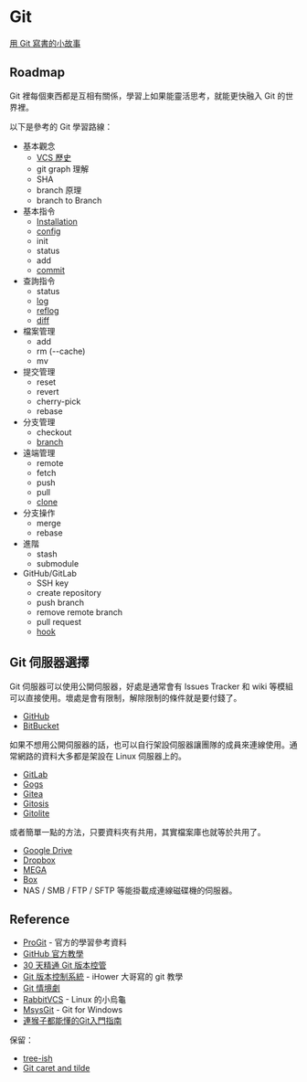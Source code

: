 # Git

[用 Git 寫書的小故事](story.md)

## Roadmap

Git 裡每個東西都是互相有關係，學習上如果能靈活思考，就能更快融入 Git 的世界裡。

以下是參考的 Git 學習路線：

* 基本觀念
  * [VCS 歷史](/vcs/README.md)
  * git graph 理解
  * SHA
  * branch 原理
  * branch to Branch
* 基本指令
  * [Installation](installation.md)
  * [config](config.md)
  * init
  * status
  * add
  * [commit](commit.md)
* 查詢指令
  * status
  * [log](log.md)
  * [reflog](reflog.md)
  * [diff](diff.md)
* 檔案管理
  * add
  * rm (--cache)
  * mv
* 提交管理
  * reset
  * revert
  * cherry-pick
  * rebase
* 分支管理
  * checkout
  * [branch](branch.md)
* 遠端管理
  * remote
  * fetch
  * push
  * pull
  * [clone](clone.md)
* 分支操作
  * merge
  * rebase
* 進階
  * stash
  * submodule
* GitHub/GitLab
  * SSH key
  * create repository
  * push branch
  * remove remote branch
  * pull request
  * [hook](hook.md)

## Git 伺服器選擇

Git 伺服器可以使用公開伺服器，好處是通常會有 Issues Tracker 和 wiki 等模組可以直接使用。壞處是會有限制，解除限制的條件就是要付錢了。

* [GitHub](github.md)
* [BitBucket](bitbucket.md)

如果不想用公開伺服器的話，也可以自行架設伺服器讓團隊的成員來連線使用。通常網路的資料大多都是架設在 Linux 伺服器上的。

* [GitLab](https://about.gitlab.com/)
* [Gogs](https://try.gogs.io/)
* [Gitea](https://gitea.io/)
* [Gitosis](http://git-scm.com/book/en/Git-on-the-Server-Gitosis)
* [Gitolite](http://git-scm.com/book/en/Git-on-the-Server-Gitolite)

或者簡單一點的方法，只要資料夾有共用，其實檔案庫也就等於共用了。

* [Google Drive](https://drive.google.com/)
* [Dropbox](https://www.dropbox.com/)
* [MEGA](https://mega.co.nz/)
* [Box](https://www.box.com/)
* NAS / SMB / FTP / SFTP 等能掛載成連線磁碟機的伺服器。

## Reference

* [ProGit](http://git-scm.com/book) - 官方的學習參考資料
* [GitHub 官方教學](https://try.github.io)
* [30 天精通 Git 版本控管](https://github.com/doggy8088/Learn-Git-in-30-days)
* [Git 版本控制系統](http://ihower.tw/git/) - iHower 大哥寫的 git 教學
* [Git 情境劇](http://blog.gogojimmy.net/2012/02/29/git-scenario/)
* [RabbitVCS](http://rabbitvcs.org/) - Linux 的小烏龜
* [MsysGit](https://gitforwindows.org/) - Git for Windows
* [連猴子都能懂的Git入門指南](http://backlogtool.com/git-guide/tw/)

保留：

* [tree-ish](http://stackoverflow.com/questions/4044368/what-does-tree-ish-mean-in-git)
* [Git caret and tilde](http://www.paulboxley.com/blog/2011/06/git-caret-and-tilde)
